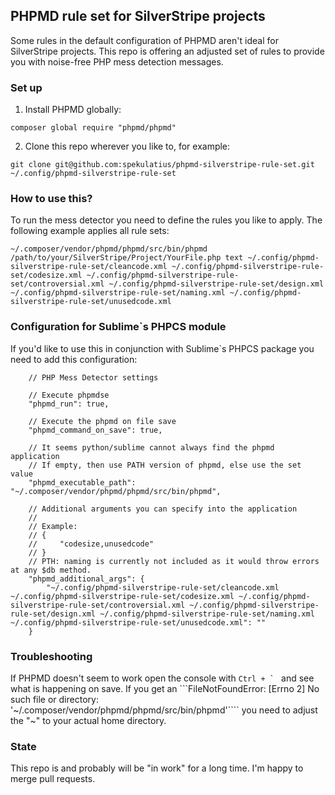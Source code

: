 ## PHPMD rule set for SilverStripe projects

Some rules in the default configuration of PHPMD aren't ideal for SilverStripe projects. This repo is offering an adjusted set of rules to provide you with noise-free PHP mess detection messages.

### Set up

1. Install PHPMD globally:

```
composer global require "phpmd/phpmd"
```

2. Clone this repo wherever you like to, for example:

```
git clone git@github.com:spekulatius/phpmd-silverstripe-rule-set.git ~/.config/phpmd-silverstripe-rule-set
```


### How to use this?

To run the mess detector you need to define the rules you like to apply. The following example applies all rule sets:
  ```
  ~/.composer/vendor/phpmd/phpmd/src/bin/phpmd /path/to/your/SilverStripe/Project/YourFile.php text ~/.config/phpmd-silverstripe-rule-set/cleancode.xml ~/.config/phpmd-silverstripe-rule-set/codesize.xml ~/.config/phpmd-silverstripe-rule-set/controversial.xml ~/.config/phpmd-silverstripe-rule-set/design.xml ~/.config/phpmd-silverstripe-rule-set/naming.xml ~/.config/phpmd-silverstripe-rule-set/unusedcode.xml
  ```

### Configuration for Sublime`s PHPCS module

If you'd like to use this in conjunction with Sublime`s PHPCS package you need to add this configuration:

```
    // PHP Mess Detector settings

    // Execute phpmdse
    "phpmd_run": true,

    // Execute the phpmd on file save
    "phpmd_command_on_save": true,

    // It seems python/sublime cannot always find the phpmd application
    // If empty, then use PATH version of phpmd, else use the set value
    "phpmd_executable_path": "~/.composer/vendor/phpmd/phpmd/src/bin/phpmd",

    // Additional arguments you can specify into the application
    //
    // Example:
    // {
    //     "codesize,unusedcode"
    // }
    // PTH: naming is currently not included as it would throw errors at any $db method.
    "phpmd_additional_args": {
        "~/.config/phpmd-silverstripe-rule-set/cleancode.xml ~/.config/phpmd-silverstripe-rule-set/codesize.xml ~/.config/phpmd-silverstripe-rule-set/controversial.xml ~/.config/phpmd-silverstripe-rule-set/design.xml ~/.config/phpmd-silverstripe-rule-set/naming.xml ~/.config/phpmd-silverstripe-rule-set/unusedcode.xml": ""
    }
```

### Troubleshooting

If PHPMD doesn't seem to work open the console with ```Ctrl + ` ``` and see what is happening on save. If you get an ```FileNotFoundError: [Errno 2] No such file or directory: '~/.composer/vendor/phpmd/phpmd/src/bin/phpmd'```` you need to adjust the "~" to your actual home directory.


### State

This repo is and probably will be "in work" for a long time. I'm happy to merge pull requests.
